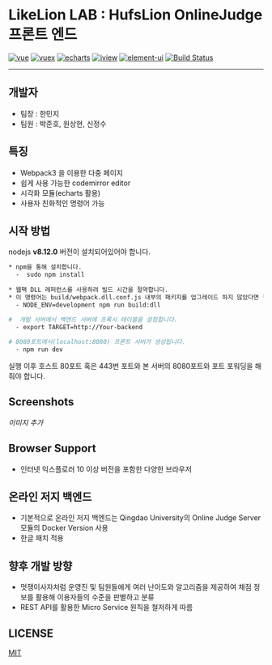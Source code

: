 # LikeLion LAB : HufsLion OnlineJudge 프론트 엔드
[![vue](https://img.shields.io/badge/vue-2.5.13-blue.svg?style=flat-square)](https://github.com/vuejs/vue)
[![vuex](https://img.shields.io/badge/vuex-3.0.1-blue.svg?style=flat-square)](https://vuex.vuejs.org/)
[![echarts](https://img.shields.io/badge/echarts-3.8.3-blue.svg?style=flat-square)](https://github.com/ecomfe/echarts)
[![iview](https://img.shields.io/badge/iview-2.8.0-blue.svg?style=flat-square)](https://github.com/iview/iview)
[![element-ui](https://img.shields.io/badge/element-2.0.9-blue.svg?style=flat-square)](https://github.com/ElemeFE/element)
[![Build Status](https://travis-ci.org/QingdaoU/OnlineJudgeFE.svg?branch=master)](https://travis-ci.org/QingdaoU/OnlineJudgeFE)

* * *
## 개발자
 * 팀장 : 한민지
 * 팀원 : 박준호, 원상현, 신정수

## 특징

+ Webpack3 을 이용한 다중 페이지
+ 쉽게 사용 가능한 codemirror editor
+ 시각화 모듈(echarts 활용)
+ 사용자 친화적인 명령어 가능

## 시작 방법

nodejs **v8.12.0** 버전이 설치되어있어야 합니다.

```bash
* npm을 통해 설치합니다.
  -  sudo npm install
  
* 웹팩 DLL 레퍼런스를 사용하려 빌드 시간을 절약합니다.
* 이 명령어는 build/webpack.dll.conf.js 내부의 패키지를 업그레이드 하지 않았다면 한번만 수행하면 됩니다.
  - NODE_ENV=development npm run build:dll

#  개발 서버에서 백엔드 서버에 프록시 테이블을 설정합니다.
  - export TARGET=http://Your-backend
  
# 8080포트에서(localhost:8080) 프론트 서버가 생성됩니다.
  - npm run dev
```
실행 이후 호스트 80포트 혹은 443번 포트와 본 서버의 8080포트와 포트 포워딩을 해줘야 합니다.

## Screenshots

*이미지 추가*

## Browser Support
  
  * 인터넷 익스플로러 10 이상 버전을 포함한 다양한 브라우저

## 온라인 저지 백엔드
  * 기본적으로 온라인 저지 백엔드는 Qingdao University의 Online Judge Server 모듈의 Docker Version 사용
  * 한글 패치 적용
  
## 향후 개발 방향
  * 멋쟁이사자처럼 운영진 및 팀원들에게 여러 난이도와 알고리즘을 제공하여 채점 정보를 활용해 이용자들의 수준을 판별하고 분류
  * REST API를 활용한 Micro Service 원칙을 철저하게 따름
  
## LICENSE

[MIT](http://opensource.org/licenses/MIT)
